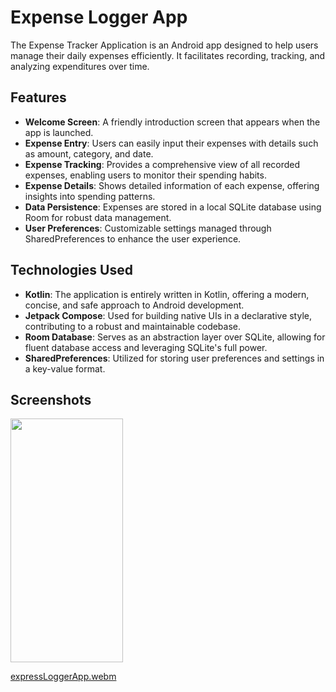 
# Expense Logger App

The Expense Tracker Application is an Android app designed to help users manage their daily expenses efficiently. It facilitates recording, tracking, and analyzing expenditures over time.



## Features


*   **Welcome Screen**: A friendly introduction screen that appears when the app is launched.
*   **Expense Entry**: Users can easily input their expenses with details such as amount, category, and date.
*   **Expense Tracking**: Provides a comprehensive view of all recorded expenses, enabling users to monitor their spending habits.
*   **Expense Details**: Shows detailed information of each expense, offering insights into spending patterns.
*   **Data Persistence**: Expenses are stored in a local SQLite database using Room for robust data management.
*   **User Preferences**: Customizable settings managed through SharedPreferences to enhance the user experience.

Technologies Used
-----------------

*   **Kotlin**: The application is entirely written in Kotlin, offering a modern, concise, and safe approach to Android development.
*   **Jetpack Compose**: Used for building native UIs in a declarative style, contributing to a robust and maintainable codebase.
*   **Room Database**: Serves as an abstraction layer over SQLite, allowing for fluent database access and leveraging SQLite's full power.
*   **SharedPreferences**: Utilized for storing user preferences and settings in a key-value format.


## Screenshots

<img src="https://github.com/naveenKumar5935/ExpenseLogger/assets/78121102/aedb33ad-372f-420e-ab66-f2e6a311b7d1" width="180" height="390">

[expressLoggerApp.webm](https://github.com/naveenKumar5935/ExpenseLogger/assets/78121102/1f334768-53e6-49ca-9484-742f34e8214b)

